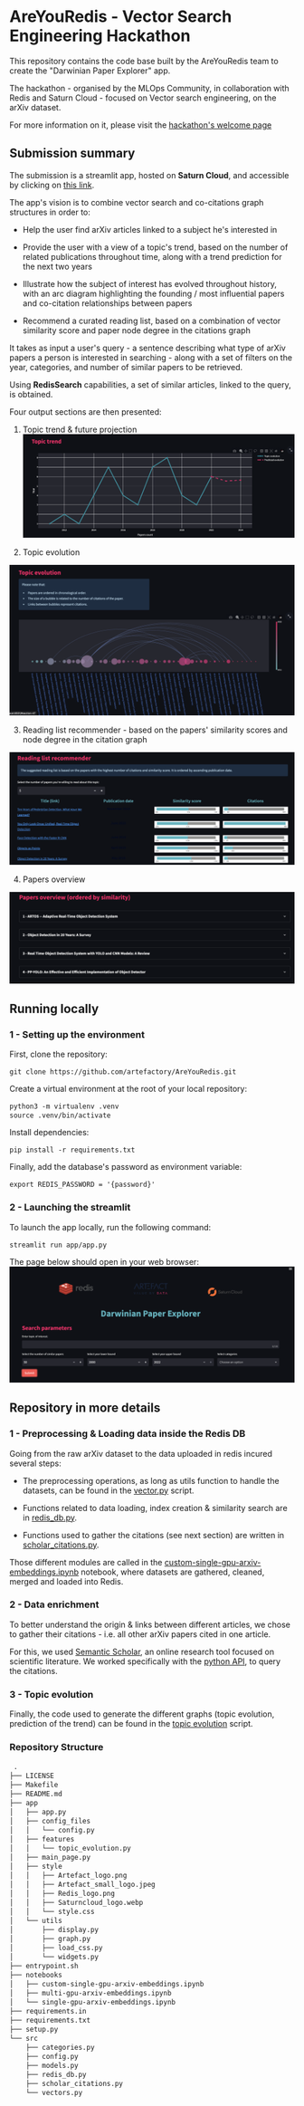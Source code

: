 # AreYouRedis - Vector Search Engineering Hackathon 

This repository contains the code base built by the AreYouRedis team to create the "Darwinian Paper Explorer" app.

The hackathon - organised by the MLOps Community, in collaboration with Redis and Saturn Cloud - focused on Vector search engineering, on the arXiv dataset.

For more information on it, please visit the [hackathon's welcome page](https://hackathon.redisventures.com/)

## Submission summary

The submission is a streamlit app, hosted on **Saturn Cloud**, and accessible by clicking on [this link](https://pd-youss-areyouredi-ca51af7d090f4f20ab60bfc3d0e70e18.community.saturnenterprise.io/). 

The app's vision is to combine vector search and co-citations graph structures in order to:

- Help the user find arXiv articles linked to a subject he's interested in

- Provide the user with a view of a topic's trend, based on the number of related publications throughout time, along with a trend prediction for the next two years

- Illustrate how the subject of interest has evolved throughout history, with an arc diagram highlighting the founding / most influential papers and co-citation relationships between papers

- Recommend a curated reading list, based on a combination of vector similarity score and paper node degree in the citations graph


It takes as input a user's query - a sentence describing what type of arXiv papers a person is interested in searching - along with a set of filters on the year, categories, and number of similar papers to be retrieved.

Using **RedisSearch** capabilities, a set of similar articles, linked to the query, is obtained. 

Four output sections are then presented: 

1. Topic trend & future projection
![Topic trend & future projection](data/topic_trend.png) 


2. Topic evolution

![Topic evolution](data/topic_evolution.png) 

3. Reading list recommender - based on the papers' similarity scores and node degree in the citation graph

![Recommendations](data/reading_list_recommended.png) 

4. Papers overview

![Papers overview](data/papers_overview.png) 



## Running locally

### 1 - Setting up the environment

First, clone the repository: 
```
git clone https://github.com/artefactory/AreYouRedis.git
```

Create a virtual environment at the root of your local repository:
```
python3 -m virtualenv .venv
source .venv/bin/activate
```

Install dependencies:
```
pip install -r requirements.txt
```

Finally, add the database's password as environment variable:
```
export REDIS_PASSWORD = '{password}'
```

### 2 - Launching the streamlit

To launch the app locally, run the following command:
```  
streamlit run app/app.py
```

The page below should open in your web browser:
![Darwinian paper searc](data/Darwinian_paper_explorer.png) 


## Repository in more details

### 1 - Preprocessing & Loading data inside the Redis DB

Going from the raw arXiv dataset to the data uploaded in redis incured several steps:

- The preprocessing operations, as long as utils function to handle the datasets, can be found in the [vector.py](https://github.com/artefactory/AreYouRedis/blob/master/src/vectors.py) script.

- Functions related to data loading, index creation & similarity search are in [redis_db.py](https://github.com/artefactory/AreYouRedis/blob/master/src/redis_db.py).

- Functions used to gather the citations (see next section) are written in [scholar_citations.py](https://github.com/artefactory/AreYouRedis/blob/master/src/scholar_citations.py).

Those different modules are called in the [custom-single-gpu-arxiv-embeddings.ipynb](https://github.com/artefactory/AreYouRedis/blob/master/notebooks/custom-single-gpu-arxiv-embeddings.ipynb) notebook, where datasets are gathered, cleaned, merged and loaded into Redis.

### 2 - Data enrichment

To better understand the origin & links between different articles, we chose to gather their citations - i.e. all other arXiv papers cited in one article.

For this, we used [Semantic Scholar](https://www.semanticscholar.org/), an online research tool focused on scientific literature.
We worked specifically with the [python API](https://pypi.org/project/semanticscholar/), to query the citations.


### 3 - Topic evolution

Finally, the code used to generate the different graphs (topic evolution, prediction of the trend) can be found in the [topic evolution](https://github.com/artefactory/AreYouRedis/blob/master/app/features/topic_evolution.py) script.

### Repository Structure

```
 .
├── LICENSE
├── Makefile
├── README.md
├── app
│   ├── app.py
│   ├── config_files
│   │   └── config.py
│   ├── features
│   │   └── topic_evolution.py
│   ├── main_page.py
│   ├── style
│   │   ├── Artefact_logo.png
│   │   ├── Artefact_small_logo.jpeg
│   │   ├── Redis_logo.png
│   │   ├── Saturncloud_logo.webp
│   │   └── style.css
│   └── utils
│       ├── display.py
│       ├── graph.py
│       ├── load_css.py
│       └── widgets.py
├── entrypoint.sh
├── notebooks
│   ├── custom-single-gpu-arxiv-embeddings.ipynb
│   ├── multi-gpu-arxiv-embeddings.ipynb
│   └── single-gpu-arxiv-embeddings.ipynb
├── requirements.in
├── requirements.txt
├── setup.py
└── src
    ├── categories.py
    ├── config.py
    ├── models.py
    ├── redis_db.py
    ├── scholar_citations.py
    └── vectors.py
```